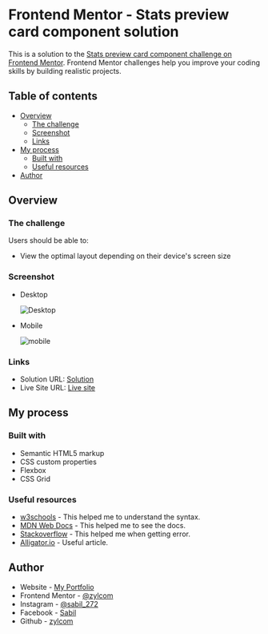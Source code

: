 # Frontend Mentor - Stats preview card component solution

This is a solution to the [Stats preview card component challenge on Frontend Mentor](https://www.frontendmentor.io/challenges/stats-preview-card-component-8JqbgoU62). Frontend Mentor challenges help you improve your coding skills by building realistic projects.

## Table of contents

- [Overview](#overview)
  - [The challenge](#the-challenge)
  - [Screenshot](#screenshot)
  - [Links](#links)
- [My process](#my-process)
  - [Built with](#built-with)
  - [Useful resources](#useful-resources)
- [Author](#author)

## Overview

### The challenge

Users should be able to:

- View the optimal layout depending on their device's screen size

### Screenshot

- Desktop

  ![Desktop](https://user-images.githubusercontent.com/67725925/138846374-714dc44c-9514-458c-8e78-2ddd75931273.png)

- Mobile

  ![mobile](https://user-images.githubusercontent.com/67725925/138846386-5e5c04bf-00cb-4e2e-acf9-c463c46a3928.png)

### Links

- Solution URL: [Solution](https://www.frontendmentor.io/solutions/stats-preview-card-component-D99E3KXb_)
- Live Site URL: [Live site](https://zylcom.github.io/stats-preview-card-component/)

## My process

### Built with

- Semantic HTML5 markup
- CSS custom properties
- Flexbox
- CSS Grid

### Useful resources

- [w3schools](https://www.w3schools.com) - This helped me to understand the syntax.
- [MDN Web Docs](https://developer.mozilla.org) - This helped me to see the docs.
- [Stackoverflow](https://stackoverflow.com) - This helped me when getting error.
- [Alligator.io](https://alligator.io/css) - Useful article.

## Author

- Website - [My Portfolio](https://zylcom.github.io/)
- Frontend Mentor - [@zylcom](https://www.frontendmentor.io/profile/zylcom)
- Instagram - [@sabil_272](https://instagram.com/sabil_272)
- Facebook - [Sabil](https://www.facebook.com/sabilillah272)
- Github - [zylcom](https://github.com/zylcom)
